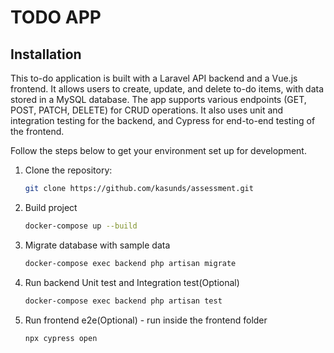 # TODO APP


## Installation
This to-do application is built with a Laravel API backend and a Vue.js frontend. It allows users to create, update, and delete to-do items, with data stored in a MySQL database. The app supports various endpoints (GET, POST, PATCH, DELETE) for CRUD operations. It also uses unit and integration testing for the backend, and Cypress for end-to-end testing of the frontend.

Follow the steps below to get your environment set up for development.

1. Clone the repository:
   ```bash
   git clone https://github.com/kasunds/assessment.git

2. Build project
   ```bash  
   docker-compose up --build

3. Migrate database with sample data
   ```bash  
   docker-compose exec backend php artisan migrate

4. Run backend Unit test and Integration test(Optional)
   ```bash  
   docker-compose exec backend php artisan test

5. Run frontend e2e(Optional) - run inside the frontend folder
   ```bash  
   npx cypress open

